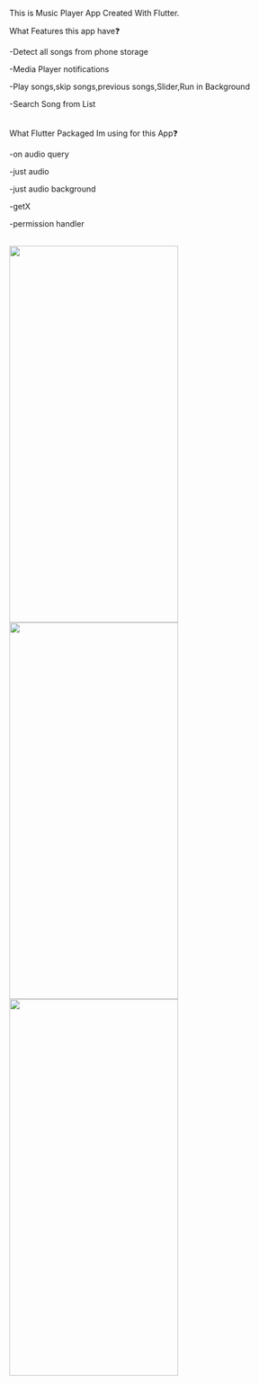 This is Music Player App Created With Flutter.

What Features this app have❓

-Detect all songs from phone storage

-Media Player notifications

-Play songs,skip songs,previous songs,Slider,Run in Background

-Search Song from List
<br>
<br>
<br>
What Flutter Packaged Im using for this App❓

-on audio query

-just audio

-just audio background

-getX

-permission handler
<br>
<br>

<img src="https://github.com/Denuvo33/Music-Player/assets/106959180/ef73c5f1-0360-4d2e-a068-b38b5da8baa9" width="300" height="670">


<img src="https://github.com/Denuvo33/Music-Player/assets/106959180/d783b108-3d36-4cd3-ab3d-8a68efb6ca17" width="300" height="670">

<img src="https://github.com/Denuvo33/Music-Player/assets/106959180/5f383d8b-4393-4ef2-86d7-395b161b67e7" width="300" height="670">
